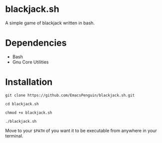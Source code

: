 # blackjack.sh
A simple game of blackjack written in bash.

# Dependencies

* Bash
* Gnu Core Utilities 

# Installation

`git clone https://github.com/EmacsPenguin/blackjack.sh.git`

`cd blackjack.sh`

`chmod +x blackjack.sh`

`./blackjack.sh`

Move to your `$PATH` of you want it to be executable from anywhere in your terminal. 
